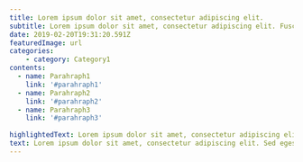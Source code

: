 ```yaml
---
title: Lorem ipsum dolor sit amet, consectetur adipiscing elit.
subtitle: Lorem ipsum dolor sit amet, consectetur adipiscing elit. Fusce sapien ipsum, mollis non rutrum eu, maximus aliquet eros.
date: 2019-02-20T19:31:20.591Z
featuredImage: url
categories: 
    - category: Category1
contents:
  - name: Parahraph1
    link: '#parahraph1'
  - name: Parahraph2
    link: '#parahraph2'
  - name: Parahraph3
    link: '#parahraph3'
  
highlightedText: Lorem ipsum dolor sit amet, consectetur adipiscing elit. Fusce sapien ipsum, mollis non rutrum eu, maximus aliquet eros. Nullam sit amet enim at sapien vestibulum imperdiet consequat ut ipsum. Sed venenatis leo in ex lacinia, nec egestas lorem imperdiet. Vestibulum auctor sapien at rutrum dignissim.
text: Lorem ipsum dolor sit amet, consectetur adipiscing elit. Sed egestas tempus eleifend. Integer mattis, nisl congue pretium fringilla, turpis sem ornare lorem, eu euismod urna lacus nec magna. Aliquam a ligula ac Leo congue efficitur. Morbi ex magna, porttitor sit amet odio at, blandit tempor metus. Sed quis neque ut lorem efficitur imperdiet. Sed laoreet enim sed arcu feugiat bibendum. Maecenas nibh justo, viverra eu congue ac, vulputate vitae neque.Phasellus non scelerisque erat. Cras pretium risus a feugiat eleifend. Donec eu orci euismod mauris fringilla consequat at eget sem. Curabitur felis elit, porttitor sed lectus sed, egestas venenatis lectus. Nam vitae hendrerit neque. Donec at finibus tellus. Pellentesque volutpat, nunc rutrum dapibus venenatis, nisi turpis laoreet dui, sodales gravida magna eros ac ante. Vestibulum pretium, ipsum non vestibulum consequat, turpis nibh tempor felis, quis porta ipsum quam eget enim. Vivamus eget sapien nunc.Ut mattis tristique lorem, eu ultrices metus dapibus nec. Vivamus euismod elit nec ligula rhoncus, vitae rhoncus libero tempor. Ut sed libero vitae felis dictum lobortis aliquam eget sem. Mauris id vestibulum ligula. Donec luctus felis eu ex placerat tempor. Donec lacinia congue iaculis. Phasellus vestibulum rutrum blandit. Vivamus dui nulla, commodo eu hendrerit non, faucibus hendrerit odio. Nunc vel placerat magna. Sed sed ipsum eget leo molestie semper sed id diam. Cras mi felis, fermentum nec justo a, finibus auctor quam. Pellentesque habitant morbi tristique senectus et netus et malesuada fames ac turpis egestas.Lorem ipsum dolor sit amet, consectetur adipiscing elit. Mauris dui enim, imperdiet eu nulla non, bibendum rhoncus ante. Sed nunc augue, commodo et magna rutrum, congue lobortis libero. Donec consequat nisi nec nisi varius faucibus. Suspendisse at arcu hendrerit, tristique libero nec, porta turpis. Cras a cursus lacus. Maecenas orci erat, pellentesque sit amet aliquam et, pulvinar non sapien. Cras elementum, ipsum at convallis rhoncus, orci tellus gravida eros, eu tincidunt lorem felis et ipsum. Nullam vestibulum auctor risus, id maximus augue mattis in. Suspendisse eu est facilisis eros pretium mattis. Donec non sollicitudin nunc. Fusce ut lacus vel urna posuere ornare. Nam tincidunt, massa eu tincidunt gravida, dolor eros mollis nisi, a dictum mauris tortor id tortor.Vestibulum faucibus ultrices faucibus. Fusce venenatis odio massa, ornare convallis tortor aliquet vitae. Nulla sodales imperdiet varius. Aliquam pellentesque sem risus, in accumsan elit pharetra quis. Pellentesque imperdiet eu lacus at fringilla. In convallis lectus a massa fringilla posuere. Suspendisse porttitor commodo nulla ac congue. Nulla urna nisl, fermentum vitae viverra ac, egestas sit amet tortor. Quisque vestibulum dui at enim ultricies, ac ornare turpis varius.
---
```

